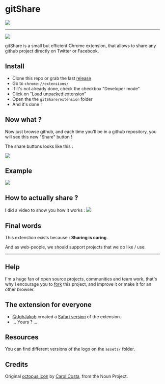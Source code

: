 # gitShare
![](http://puu.sh/kZz8M/537151bb8e.png)

---

[![](https://img.shields.io/badge/version-1.4-55ACEE.svg)](https://github.com/LukyVj/gitShare/releases/tag/1.4)

gitShare is a small but efficient Chrome extension, that allows to share any github project directly on Twitter or Facebook.

## Install
- Clone this repo or grab the last [release](https://github.com/LukyVj/gitShare/releases/tag/1.4)
- Go to `chrome://extensions/`
- If it's not already done, check the checkbox "Developer mode"
- Click on "Load unpacked extension"
- Open the the `gitShare/extension` folder
- And it's done !


## Now what ?
Now just browse github, and each time you'll be in a github repository, you will see this new "Share" button !

The share buttons looks like this :

![](http://puu.sh/kZEnS/d1e2f1c9a4.png)

## Example
![](http://puu.sh/kZELR/18bb8db6d3.png)

## How to actually share ?
I did a video to show you how it works :
![](http://puu.sh/kZHHq/47323195fe.gif)

## Final words
This extenstion exists because : __Sharing is caring__.

And as web-people, we should support projects that we do like / use.

---

## Help
I'm a huge fan of open source projects, communities and team work, that's why I encourage you to [fork](https://github.com/LukyVj/gitShare#fork-destination-box) this project, and improve it or make it for an other browser.

## The extension for everyone

- [@JohJakob](https://github.com/JohJakob) created a [Safari version](https://github.com/JohJakob/gitShare-Safari) of the extension.
- ... Yours ? ...

## Resources
You can find different versions of the logo on the `assets/` folder.

## Credits
Original [octopus icon](https://thenounproject.com/search/?q=octopus&i=901) by [Carol Costa](https://thenounproject.com/carol/), from the Noun Project.

